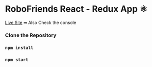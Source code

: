 # RoboFriends React - Redux App ⚛️

[Live Site](https://sharjeelyunus.github.io/RoboFriends/) ➡ Also Check the console

### Clone the Repository
### `npm install`
### `npm start`